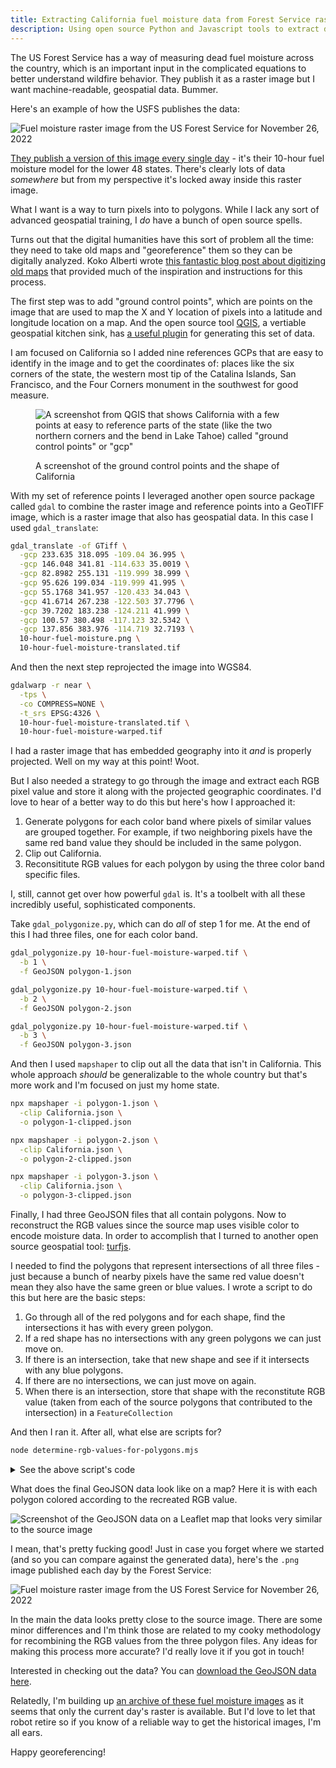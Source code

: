 ```yaml
---
title: Extracting California fuel moisture data from Forest Service rasters
description: Using open source Python and Javascript tools to extract data out of raster images and into GeoJSON files
---
```


The US Forest Service has a way of measuring dead fuel moisture across the country, which is an important input in the complicated equations to better understand wildfire behavior. They publish it as a raster image but I want machine-readable, geospatial data. Bummer.

Here's an example of how the USFS publishes the data:

![Fuel moisture raster image from the US Forest Service for November 26, 2022](https://github.com/jeremiak/usfs-dead-fuel-moisture/blob/main/images/2022-11-26-fuel-moisture-us-10h.png?raw=true)

[They publish a version of this image every single day](https://www.wfas.net/index.php/dead-fuel-moisture-moisture--drought-38) - it's their 10-hour fuel moisture model for the lower 48 states. There's clearly lots of data _somewhere_ but from my perspective it's locked away inside this raster image.

What I want is a way to turn pixels into to polygons. While I lack any sort of advanced geospatial training, I _do_ have a bunch of open source spells.

Turns out that the digital humanities have this sort of problem all the time: they need to take old maps and "georeference" them so they can be digitally analyzed. Koko Alberti wrote [this fantastic blog post about digitizing old maps](https://kokoalberti.com/articles/georeferencing-and-digitizing-old-maps-with-gdal/) that provided much of the inspiration and instructions for this process.

The first step was to add "ground control points", which are points on the image that are used to map the X and Y location of pixels into a latitude and longitude location on a map. And the open source tool [QGIS](https://www.qgis.org/en/site/), a vertiable geospatial kitchen sink, has [a useful plugin](https://docs.qgis.org/3.22/en/docs/user_manual/working_with_raster/georeferencer.html?highlight=georef) for generating this set of data.

I am focused on California so I added nine references GCPs that are easy to identify in the image and to get the coordinates of: places like the six corners of the state, the western most tip of the Catalina Islands, San Francisco, and the Four Corners monument in the southwest for good measure.

<figure>

![A screenshot from QGIS that shows California with a few points at easy to reference parts of the state (like the two northern corners and the bend in Lake Tahoe) called "ground control points" or "gcp"](/img/fuel-moisture-maps/california-with-ground-control-points.png)

<figcaption>A screenshot of the ground control points and the shape of California</figcaption>

</figure>

With my set of reference points I leveraged another open source package called `gdal` to combine the raster image and reference points into a GeoTIFF image, which is a raster image that also has geospatial data. In this case I used `gdal_translate`:

```sh
gdal_translate -of GTiff \
  -gcp 233.635 318.095 -109.04 36.995 \
  -gcp 146.048 341.81 -114.633 35.0019 \
  -gcp 82.8982 255.131 -119.999 38.999 \
  -gcp 95.626 199.034 -119.999 41.995 \
  -gcp 55.1768 341.957 -120.433 34.043 \
  -gcp 41.6714 267.238 -122.503 37.7796 \
  -gcp 39.7202 183.238 -124.211 41.999 \
  -gcp 100.57 380.498 -117.123 32.5342 \
  -gcp 137.856 383.976 -114.719 32.7193 \
  10-hour-fuel-moisture.png \
  10-hour-fuel-moisture-translated.tif
```

And then the next step reprojected the image into WGS84.

```sh
gdalwarp -r near \
  -tps \
  -co COMPRESS=NONE \
  -t_srs EPSG:4326 \
  10-hour-fuel-moisture-translated.tif \
  10-hour-fuel-moisture-warped.tif
```

I had a raster image that has embedded geography into it _and_ is properly projected. Well on my way at this point! Woot.

But I also needed a strategy to go through the image and extract each RGB pixel value and store it along with the projected geographic coordinates. I'd love to hear of a better way to do this but here's how I approached it:

1. Generate polygons for each color band where pixels of similar values are grouped together. For example, if two neighboring pixels have the same red band value they should be included in the same polygon.
2. Clip out California.
3. Reconsititute RGB values for each polygon by using the three color band specific files.

I, still, cannot get over how powerful `gdal` is. It's a toolbelt with all these incredibly useful, sophisticated components.

Take `gdal_polygonize.py`, which can do _all_ of step 1 for me. At the end of this I had three files, one for each color band.

```sh
gdal_polygonize.py 10-hour-fuel-moisture-warped.tif \
  -b 1 \
  -f GeoJSON polygon-1.json

gdal_polygonize.py 10-hour-fuel-moisture-warped.tif \
  -b 2 \
  -f GeoJSON polygon-2.json

gdal_polygonize.py 10-hour-fuel-moisture-warped.tif \
  -b 3 \
  -f GeoJSON polygon-3.json
```

And then I used `mapshaper` to clip out all the data that isn't in California. This whole approach _should_ be generalizable to the whole country but that's more work and I'm focused on just my home state.

```sh
npx mapshaper -i polygon-1.json \
  -clip California.json \
  -o polygon-1-clipped.json

npx mapshaper -i polygon-2.json \
  -clip California.json \
  -o polygon-2-clipped.json

npx mapshaper -i polygon-3.json \
  -clip California.json \
  -o polygon-3-clipped.json
```

Finally, I had three GeoJSON files that all contain polygons. Now to reconstruct the RGB values since the source map uses visible color to encode moisture data. In order to accomplish that I turned to another open source geospatial tool: [turfjs](https://turfjs.org/).

I needed to find the polygons that represent intersections of all three files - just because a bunch of nearby pixels have the same red value doesn't mean they also have the same green or blue values. I wrote a script to do this but here are the basic steps:

1. Go through all of the red polygons and for each shape, find the intersections it has with every green polygon.
2. If a red shape has no intersections with any green polygons we can just move on.
3. If there is an intersection, take that new shape and see if it intersects with any blue polygons.
4. If there are no intersections, we can just move on again.
5. When there is an intersection, store that shape with the reconstitute RGB value (taken from each of the source polygons that contributed to the intersection) in a `FeatureCollection`

And then I ran it. After all, what else are scripts for?

```sh
node determine-rgb-values-for-polygons.mjs
```

<details>
  <summary>
    See the above script's code
  </summary>
  <div>
    <script src="https://gist.github.com/jeremiak/0504d26e05dabc5d70838481fd809ef4.js"></script>
  </div>
</details>

What does the final GeoJSON data look like on a map? Here it is with each polygon colored according to the recreated RGB value.


<noscript>
  <img src="/img/fuel-moisture-maps/screenshot-leaflet.png" alt="Screenshot of the GeoJSON data on a Leaflet map that looks very similar to the source image">
  <style>
    #map {
      display: none !important;
    }
  </style>
</noscript>

<div id="map"></div>

I mean, that's pretty fucking good! Just in case you forget where we started (and so you can compare against the generated data), here's the `.png` image published each day by the Forest Service:

![Fuel moisture raster image from the US Forest Service for November 26, 2022](https://github.com/jeremiak/usfs-dead-fuel-moisture/blob/main/images/2022-11-26-fuel-moisture-us-10h.png?raw=true)

In the main the data looks pretty close to the source image. There are some minor differences and I'm think those are related to my cooky methodology for recombining the RGB values from the three polygon files. Any ideas for making this process more accurate? I'd really love it if you got in touch!

Interested in checking out the data? You can [download the GeoJSON data here](/data/usfs-ca-fuel-moisture-data.json).

Relatedly, I'm building up [an archive of these fuel moisture images](https://github.com/jeremiak/usfs-dead-fuel-moisture) as it seems that only the current day's raster is available. But I'd love to let that robot retire so if you know of a reliable way to get the historical images, I'm all ears.

Happy georeferencing!

<link
rel="stylesheet"
href="https://unpkg.com/leaflet@1.9.3/dist/leaflet.css"
integrity="sha256-kLaT2GOSpHechhsozzB+flnD+zUyjE2LlfWPgU04xyI="
crossorigin=""
/>
<style>
  table.js-code-nav-container tbody tr:nth-child(odd) {
    background-color: var(--color-canvas-default) !important;
  }
  img {
    display: block;
    margin: 0 auto;
    /* max-width: 700px; */
  }
  #map {
    height: 350px;
    margin: 0 auto;
    max-width: 700px;
  }
  .gist a,
  #map .leaflet-control-attribution a {
    background-color: unset;
  }
</style>
<script
src="https://unpkg.com/leaflet@1.9.3/dist/leaflet.js"
integrity="sha256-WBkoXOwTeyKclOHuWtc+i2uENFpDZ9YPdf5Hf+D7ewM="
crossorigin=""
></script>

<script src="/js/usfs-ca-fuel-moisture.js"></script>